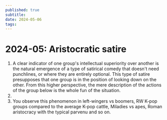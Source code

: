 ```yaml
---
published: true
subtitle: 
date: 2024-05-06
tags: 
---
```


#  2024-05: Aristocratic satire

1. A clear indicator of one group's intellectual superiority over another is the natural emergence of a type of satirical comedy that doesn't need punchlines, or where they are entirely optional. This type of satire presupposes that one group is in the position of looking down on the other. From this higher perspective, the mere description of the actions of the group below is the whole fun of the situation. 
2. 
3. You observe this phenomenon in left-wingers vs boomers, RW K-pop groups compared to the average K-pop cattle, Miladies vs apes, Roman aristocracy with the typical parvenu and so on.
